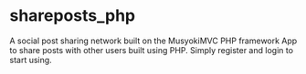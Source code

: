 # shareposts_php

A social post sharing network built on the MusyokiMVC PHP framework
App to share posts with other users built using PHP. Simply register and login to start using.
